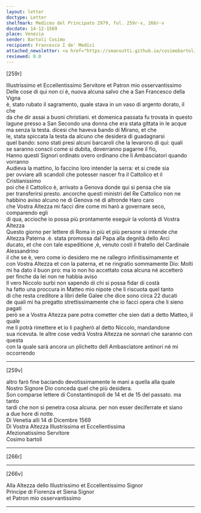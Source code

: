 ```yaml
---
layout: letter
doctype: Letter
shelfmark: Mediceo del Principato 2979, fol. 259r-v, 266r-v
docdate: 14-12-1569
place: Venezia
sender: Bartoli Cosimo
recipient: Francesco I de' Medici
attached_newsletter: <a href="https://smansutti.github.io/cosimobartoli/texts/3080_166/">3080_166</a>
reviewed: 0.0
---
```


[259r]  
  
  
Illustrissimo et Eccellentissimo Servitore et Patron mio osservantissimo  
Delle cose di qui non ci è, nuova alcuna salvo che a San Francesco della Vigna  
è, stato rubato il sagramento, quale stava in un vaso di argento dorato, il che  
da che dir assai a buoni christiani. et domenica passata fu trovata in questo  
lagune presso a San Secondo una donna che era stata gittata in le acque  
ma senza la testa. dicesi che haveva bando di Mirano, et che  
le, stata spiccata la testa da alcuno che desidera di guadagnarsi  
quel bando: sono stati presi alcuni barcaroli che la levarono di qui: quali  
se saranno conscii come si dubita, doverranno pagarne il fio,  
Hanno questi Signori ordinato overo ordinano che li Ambasciatori quando vorranno  
Audieva la mattino, lo faccino loro intender la serra: et si crede sia  
per ovviare alli scandoli che potesser nascer fra il Cattolico et il Cristianissimo  
poi che il Cattolico è, arrivato a Genova donde qui si pensa che sia  
per transferirsi presto. ancorche questi ministri del Re Cattolico non ne  
habbino aviso alcuno ne di Genova né di altronde Haro caro  
che Vostra Altezza mi facci dire come mi harò a governare seco, comparendo egli  
di qua, accioche io possa più prontamente eseguir la volontà di Vostra Altezza  
Questo giorno per lettere di Roma in più et più persone si intende che  
Altezza Paterna .è. stata promossa dal Papa alla degnità dello Arci  
ducato, et che con tale espeditione ,è, venuto costì il fratello del Cardinale Alessandrino  
il che se è, vero come io desidero me ne rallegro infinitissimamente et  
con Vostra Altezza et con la paterna, et ne ringratio sommamente Dio: Molti  
mi ha dato il buon pro: ma io non ho accettato cosa alcuna né accetterò  
per finche da lei non ne habbia aviso  
Il vero Niccolo surbi non sapendo di chi si possa fidar di costà  
ha fatto una proccura in Matteo mio nipote che li riscuota quel tanto  
di che resta creditore a libri delle Galee che dice sono circa 22 ducati  
de quali mi ha pregatto strettissimamente che io facci opera che li sieno pagati  
però se a Vostra Altezza pare potra cometter che sien dati a detto Matteo, il quale  
me li potrà rimettere et io li pagherò al detto Niccolo, mandandone  
sua ricevuta. le altre cose vedrà Vostra Altezza ne sonnari che saranno con questa  
con la quale sarà ancora un plichetto dell Ambasciatore antinori né mi occorrendo  
  
---  

[259v]  
  
  
altro farò fine baciando devotissimamente le mani a quella alla quale  
Nostro Signore Dio conceda quel che più desidera.  
Son comparse lettere di Constantinopoli de 14 et de 15 del passato. ma tanto  
tardi che non si penetra cosa alcuna. per non esser deciferrate et siano  
a due hore di notte.  
Di Venetia alli 14 di Dicembre 1569  
Di Vostra Altezza Illustrissima et Eccellentissima  
Afezionatissimo Servitore  
Cosimo bartoli  
  
---  

[266r]  
  
  
  
---  

[266v]  
  
  
Alla Altezza dello Illustrissimo et Eccellentissimo Signor  
Principe di Fiorenza et Siena Signor  
et Patron mio osservantissimo  
  
---  

